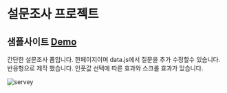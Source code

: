 # 설문조사 프로젝트

## 샘플사이트 [Demo](https://marketservey.vercel.app/)

간단한 설문조사 폼입니다. 한페이지이며 data.js에서 질문을 추가 수정할수 있습니다.
반응형으로 제작 했습니다. 인풋값 선택에 따른 효과와 스크롤 효과가 있습니다.

![servey](http://webseed.cafe24.com/231906.png)

